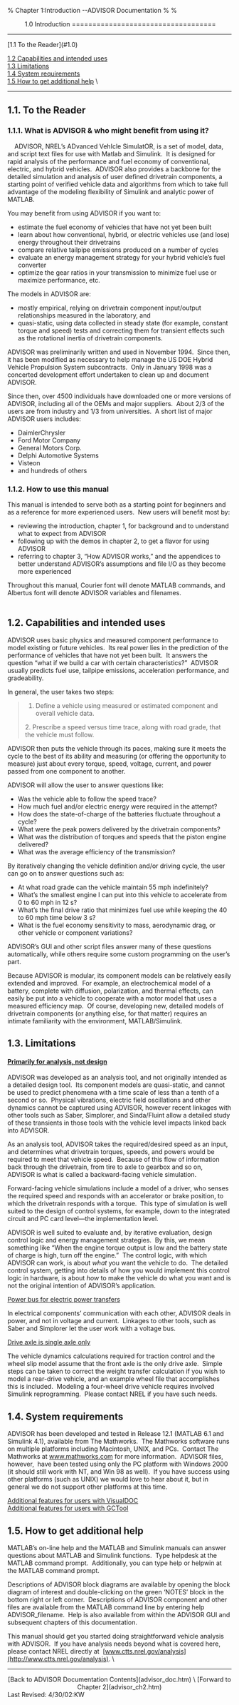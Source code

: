 % Chapter 1:Introduction --ADVISOR Documentation
% 
% 

<center>
 <a name="1.0"></a>1.0 Introduction
===================================

</center>
<center>

* * * * *

</center>
[1.1 To the Reader](#1.0)

[1.2 Capabilities and intended uses](#1.2) \
[1.3 Limitations](#1.3) \
[1.4 System requirements](#1.4) \
[1.5 How to get additional help](#1.5) \

* * * * *

1.1. To the Reader
------------------

### 1.1.1. What is ADVISOR & who might benefit from using it?

    ADVISOR, NREL’s ADvanced VehIcle SimulatOR, is a set of model, data,
and script text files for use with Matlab and Simulink.  It is designed
for rapid analysis of the performance and fuel economy of conventional,
electric, and hybrid vehicles.  ADVISOR also provides a backbone for the
detailed simulation and analysis of user defined drivetrain components,
a starting point of verified vehicle data and algorithms from which to
take full advantage of the modeling flexibility of Simulink and analytic
power of MATLAB.

You may benefit from using ADVISOR if you want to:

-   estimate the fuel economy of vehicles that have not yet been built
-   learn about how conventional, hybrid, or electric vehicles use (and
    lose) energy throughout their drivetrains
-   compare relative tailpipe emissions produced on a number of cycles
-   evaluate an energy management strategy for your hybrid vehicle’s
    fuel converter
-   optimize the gear ratios in your transmission to minimize fuel use
    or maximize performance, etc.

The models in ADVISOR are:

-   mostly empirical, relying on drivetrain component input/output
    relationships measured in the laboratory, and
-   quasi-static, using data collected in steady state (for example,
    constant torque and speed) tests and correcting them for transient
    effects such as the rotational inertia of drivetrain components.

ADVISOR was preliminarily written and used in November 1994.  Since
then, it has been modified as necessary to help manage the US DOE Hybrid
Vehicle Propulsion System subcontracts.  Only in January 1998 was a
concerted development effort undertaken to clean up and document
ADVISOR.

Since then, over 4500 individuals have downloaded one or more versions
of ADVISOR, including all of the OEMs and major suppliers.  About 2/3 of
the users are from industry and 1/3 from universities.  A short list of
major ADVISOR users includes:

-   DaimlerChrysler
-   Ford Motor Company
-   General Motors Corp.
-   Delphi Automotive Systems
-   Visteon
-   and hundreds of others

### <a name="1.1.2"></a>1.1.2. How to use this manual

This manual is intended to serve both as a starting point for beginners
and as a reference for more experienced users.  New users will benefit
most by:

-   reviewing the introduction, chapter 1, for background and to
    understand what to expect from ADVISOR
-   following up with the demos in chapter 2, to get a flavor for using
    ADVISOR
-   referring to chapter 3, “How ADVISOR works,” and the appendices to
    better understand ADVISOR’s assumptions and file I/O as they become
    more experienced

Throughout this manual, Courier font will denote MATLAB commands, and
Albertus font will denote ADVISOR variables and filenames. \
 

<a name="1.2"></a>1.2. Capabilities and intended uses
-----------------------------------------------------

ADVISOR uses basic physics and measured component performance to model
existing or future vehicles.  Its real power lies in the prediction of
the performance of vehicles that have not yet been built.  It answers
the question “what if we build a car with certain characteristics?” 
ADVISOR usually predicts fuel use, tailpipe emissions, acceleration
performance, and gradeability.

<p>
In general, the user takes two steps:

> 1. Define a vehicle using measured or estimated component and overall
> vehicle data.
> <p>
> 2. Prescribe a speed versus time trace, along with road grade, that
> the vehicle must follow.

ADVISOR then puts the vehicle through its paces, making sure it meets
the cycle to the best of its ability and measuring (or offering the
opportunity to measure) just about every torque, speed, voltage,
current, and power passed from one component to another.

ADVISOR will allow the user to answer questions like:

-   Was the vehicle able to follow the speed trace?
-   How much fuel and/or electric energy were required in the attempt?
-   How does the state-of-charge of the batteries fluctuate throughout a
    cycle?
-   What were the peak powers delivered by the drivetrain components?
-   What was the distribution of torques and speeds that the piston
    engine delivered?
-   What was the average efficiency of the transmission?

By iteratively changing the vehicle definition and/or driving cycle, the
user can go on to answer questions such as:

-   At what road grade can the vehicle maintain 55 mph indefinitely?
-   What’s the smallest engine I can put into this vehicle to accelerate
    from 0 to 60 mph in 12 s?
-   What’s the final drive ratio that minimizes fuel use while keeping
    the 40 to 60 mph time below 3 s?
-   What is the fuel economy sensitivity to mass, aerodynamic drag, or
    other vehicle or component variations?

ADVISOR’s GUI and other script files answer many of these questions
automatically, while others require some custom programming on the
user’s part.

Because ADVISOR is modular, its component models can be relatively
easily extended and improved.  For example, an electrochemical model of
a battery, complete with diffusion, polarization, and thermal effects,
can easily be put into a vehicle to cooperate with a motor model that
uses a measured efficiency map.  Of course, developing new, detailed
models of drivetrain components (or anything else, for that matter)
requires an intimate familiarity with the environment, MATLAB/Simulink.

<a name="1.3"></a>1.3. Limitations
----------------------------------

#### <u>Primarily for analysis, not design</u>

ADVISOR was developed as an analysis tool, and not originally intended
as a detailed design tool.  Its component models are quasi-static, and
cannot be used to predict phenomena with a time scale of less than a
tenth of a second or so.  Physical vibrations, electric field
oscillations and other dynamics cannot be captured using ADVISOR,
however recent linkages with other tools such as Saber, Simplorer, and
Sinda/Fluint allow a detailed study of these transients in those tools
with the vehicle level impacts linked back into ADVISOR.

As an analysis tool, ADVISOR takes the required/desired speed as an
input, and determines what drivetrain torques, speeds, and powers would
be required to meet that vehicle speed.  Because of this flow of
information back through the drivetrain, from tire to axle to gearbox
and so on, ADVISOR is what is called a backward-facing vehicle
simulation.

Forward-facing vehicle simulations include a model of a driver, who
senses the required speed and responds with an accelerator or brake
position, to which the drivetrain responds with a torque.  This type of
simulation is well suited to the design of control systems, for example,
down to the integrated circuit and PC card level—the implementation
level.

ADVISOR is well suited to evaluate and, by iterative evaluation, design
control logic and energy management strategies.  By this, we mean
something like “When the engine torque output is low and the battery
state of charge is high, turn off the engine.”  The control logic, with
which ADVISOR can work, is about *what* you want the vehicle to do.  The
detailed control system, getting into details of how you would implement
this control logic in hardware, is about *how* to make the vehicle do
what you want and is not the original intention of ADVISOR’s
application.

<u>Power bus for electric power transfers</u>

In electrical components’ communication with each other, ADVISOR deals
in power, and not in voltage and current.  Linkages to other tools, such
as Saber and Simplorer let the user work with a voltage bus.

<u>Drive axle is single axle only</u>

The vehicle dynamics calculations required for traction control and the
wheel slip model assume that the front axle is the only drive axle. 
Simple steps can be taken to correct the weight transfer calculation if
you wish to model a rear-drive vehicle, and an example wheel file that
accomplishes this is included.  Modeling a four-wheel drive vehicle
requires involved Simulink reprogramming.  Please contact NREL if you
have such needs.

<a name="1.4"></a>1.4. System requirements
------------------------------------------

ADVISOR has been developed and tested in Release 12.1 (MATLAB 6.1 and
Simulink 4.1), available from The Mathworks.  The Mathworks software
runs on multiple platforms including Macintosh, UNIX, and PCs.  Contact
The Mathworks at www.mathworks.com for more information.  ADVISOR files,
however,  have been tested using only the PC platform with Windows 2000
(it should still work with NT, and Win 98 as well).  If you have success
using other platforms (such as UNIX) we would love to hear about it, but
in general we do not support other platforms at this time.

<u>[Additional features for users with
VisualDOC](cs_opt_help.htm#Optimization%20Method%20Selection)</u> \
<u>[Additional features for users with
GCTool](fuel_converter_fuel_cell.htm#GCTool)</u>

<a name="1.5"></a>1.5. How to get additional help
-------------------------------------------------

MATLAB’s on-line help and the MATLAB and Simulink manuals can answer
questions about MATLAB and Simulink functions.  Type helpdesk at the
MATLAB command prompt.  Additionally, you can type help or helpwin at
the MATLAB command prompt.

Descriptions of ADVISOR block diagrams are available by opening the
block diagram of interest and double-clicking on the green ‘NOTES’ block
in the bottom right or left corner.  Descriptions of ADVISOR component
and other files are available from the MATLAB command line by entering
help ADVISOR\_filename.  Help is also available from within the ADVISOR
GUI and subsequent chapters of this documentation.

This manual should get you started doing straightforward vehicle
analysis with ADVISOR.  If you have analysis needs beyond what is
covered here, please contact NREL directly at 
[www.ctts.nrel.gov/analysis](http://www.ctts.nrel.gov/analysis). \

* * * * *

<center>
[Back to ADVISOR Documentation Contents](advisor_doc.htm) \
[Forward to Chapter 2](advisor_ch2.htm)

</center>
Last Revised: 4/30/02:KW
